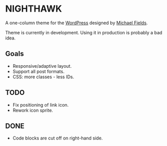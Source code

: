 NIGHTHAWK
=========

A one-column theme for the [WordPress](http://wordpress.org/) designed by [Michael Fields](http://wordpress.mfields.org).

Theme is currently in development. Using it in production is probably a bad idea.

Goals
-----

* Responsive/adaptive layout.
* Support all post formats.
* CSS: more classes - less IDs.

TODO
----

* Fix positioning of link icon.
* Rework icon sprite.

DONE
----

* Code blocks are cut off on right-hand side.